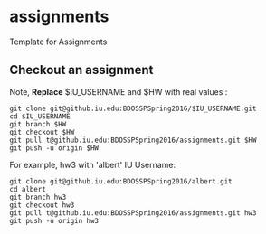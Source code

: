 # assignments
Template for Assignments

## Checkout an assignment

Note, **Replace** $IU_USERNAME and $HW with real values
:

	git clone git@github.iu.edu:BDOSSPSpring2016/$IU_USERNAME.git
	cd $IU_USERNAME
	git branch $HW
	git checkout $HW
	git pull t@github.iu.edu:BDOSSPSpring2016/assignments.git $HW
	git push -u origin $HW

For example, hw3 with 'albert' IU Username:

	git clone git@github.iu.edu:BDOSSPSpring2016/albert.git
	cd albert
	git branch hw3
	git checkout hw3
	git pull t@github.iu.edu:BDOSSPSpring2016/assignments.git hw3
	git push -u origin hw3


